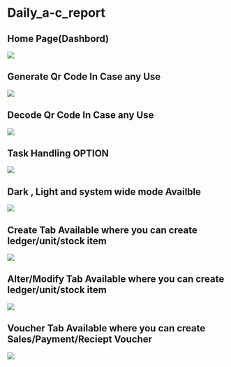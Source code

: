 # Daily_a-c_report

<h2>Home Page(Dashbord)</h2>
<img src="https://github.com/sanjayengineer121/Daily_a-c_report/blob/main/Screenshot%20(239).png">

<h2>Generate Qr Code In Case any Use</h2>
<img src="https://github.com/sanjayengineer121/Daily_a-c_report/blob/main/Screenshot%20(240).png">

<h2>Decode Qr Code In Case any Use</h2>
<img src="https://github.com/sanjayengineer121/Daily_a-c_report/blob/main/Screenshot%20(241).png">

<h2>Task Handling OPTION</h2>
<img src="https://github.com/sanjayengineer121/Daily_a-c_report/blob/main/Screenshot%20(242).png">

<h2>Dark , Light and system wide mode Availble</h2>
<img src="https://github.com/sanjayengineer121/Daily_a-c_report/blob/main/Screenshot%20(243).png">

<h2>Create Tab Available where you can create ledger/unit/stock item</h2>
<img src="https://github.com/sanjayengineer121/Daily_a-c_report/blob/main/Screenshot%20(244).png">

<h2>Alter/Modify Tab Available where you can create ledger/unit/stock item</h2>
<img src="https://github.com/sanjayengineer121/Daily_a-c_report/blob/main/Screenshot%20(245).png">

<h2>Voucher Tab Available where you can create Sales/Payment/Reciept Voucher</h2>
<img src="https://github.com/sanjayengineer121/Daily_a-c_report/blob/main/Screenshot%20(246).png">

